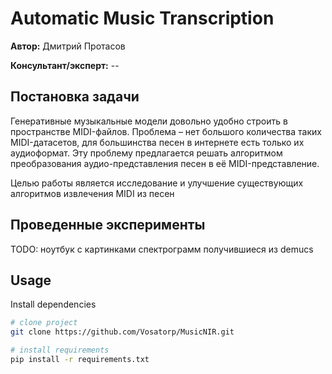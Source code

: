 # Automatic Music Transcription

**Автор:** Дмитрий Протасов

**Консультант/эксперт:** --

## Постановка задачи

Генеративные музыкальные модели довольно удобно строить в пространстве
MIDI-файлов. Проблема – нет большого количества таких MIDI-датасетов,
для большинства песен в интернете есть только их аудиоформат. Эту
проблему предлагается решать алгоритмом преобразования
аудио-представления песен в её MIDI-представление.

Целью работы является исследование и улучшение существующих алгоритмов извлечения MIDI из
песен

## Проведенные эксперименты

TODO: ноутбук с картинками спектрограмм получившиеся из demucs

## Usage

Install dependencies

```bash
# clone project
git clone https://github.com/Vosatorp/MusicNIR.git

# install requirements
pip install -r requirements.txt
